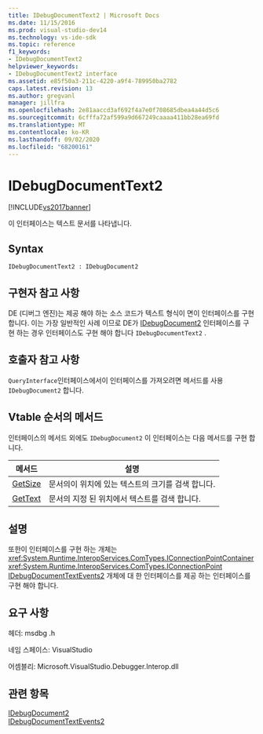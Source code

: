 ```yaml
---
title: IDebugDocumentText2 | Microsoft Docs
ms.date: 11/15/2016
ms.prod: visual-studio-dev14
ms.technology: vs-ide-sdk
ms.topic: reference
f1_keywords:
- IDebugDocumentText2
helpviewer_keywords:
- IDebugDocumentText2 interface
ms.assetid: e85f50a3-211c-4220-a9f4-789950ba2782
caps.latest.revision: 13
ms.author: gregvanl
manager: jillfra
ms.openlocfilehash: 2e81aaccd3af692f4a7e0f708685dbea4a44d5c6
ms.sourcegitcommit: 6cfffa72af599a9d667249caaaa411bb28ea69fd
ms.translationtype: MT
ms.contentlocale: ko-KR
ms.lasthandoff: 09/02/2020
ms.locfileid: "68200161"
---
```

# <a name="idebugdocumenttext2"></a>IDebugDocumentText2
[!INCLUDE[vs2017banner](../../../includes/vs2017banner.md)]

이 인터페이스는 텍스트 문서를 나타냅니다.  
  
## <a name="syntax"></a>Syntax  
  
```  
IDebugDocumentText2 : IDebugDocument2  
```  
  
## <a name="notes-for-implementers"></a>구현자 참고 사항  
 DE (디버그 엔진)는 제공 해야 하는 소스 코드가 텍스트 형식이 면이 인터페이스를 구현 합니다. 이는 가장 일반적인 사례 이므로 DE가 [IDebugDocument2](../../../extensibility/debugger/reference/idebugdocument2.md) 인터페이스를 구현 하는 경우 인터페이스도 구현 해야 합니다 `IDebugDocumentText2` .  
  
## <a name="notes-for-callers"></a>호출자 참고 사항  
 `QueryInterface`인터페이스에서이 인터페이스를 가져오려면 메서드를 사용 `IDebugDocument2` 합니다.  
  
## <a name="methods-in-vtable-order"></a>Vtable 순서의 메서드  
 인터페이스의 메서드 외에도 `IDebugDocument2` 이 인터페이스는 다음 메서드를 구현 합니다.  
  
|메서드|설명|  
|------------|-----------------|  
|[GetSize](../../../extensibility/debugger/reference/idebugdocumenttext2-getsize.md)|문서의이 위치에 있는 텍스트의 크기를 검색 합니다.|  
|[GetText](../../../extensibility/debugger/reference/idebugdocumenttext2-gettext.md)|문서의 지정 된 위치에서 텍스트를 검색 합니다.|  
  
## <a name="remarks"></a>설명  
 또한이 인터페이스를 구현 하는 개체는 <xref:System.Runtime.InteropServices.ComTypes.IConnectionPointContainer> <xref:System.Runtime.InteropServices.ComTypes.IConnectionPoint> [IDebugDocumentTextEvents2](../../../extensibility/debugger/reference/idebugdocumenttextevents2.md) 개체에 대 한 인터페이스를 제공 하는 인터페이스를 구현 해야 합니다.  
  
## <a name="requirements"></a>요구 사항  
 헤더: msdbg .h  
  
 네임 스페이스: VisualStudio  
  
 어셈블리: Microsoft.VisualStudio.Debugger.Interop.dll  
  
## <a name="see-also"></a>관련 항목  
 [IDebugDocument2](../../../extensibility/debugger/reference/idebugdocument2.md)   
 [IDebugDocumentTextEvents2](../../../extensibility/debugger/reference/idebugdocumenttextevents2.md)

